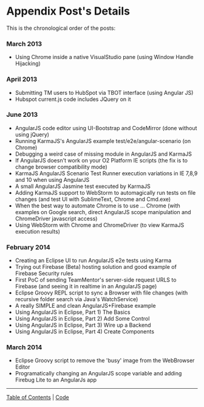 # Appendix Post's Details

This is the chronological order of the posts:

### March 2013

* Using Chrome inside a native VisualStudio pane (using Window Handle Hijacking) 

### April 2013

* Submitting TM users to HubSpot via TBOT interface (using Angular JS) 
* Hubspot current.js code includes JQuery on it 

### June 2013

* AngularJS code editor using UI-Bootstrap and CodeMirror (done without using jQuery) 
* Running KarmaJS's AngularJS example test/e2e/angular-scenario (on Chrome) 
* Debugging a weird case of missing module in AngularJS and KarmaJS 
* If AngularJS doesn't work on your O2 Platform IE scripts (the fix is to change browser compatibility mode) 
* KarmaJS AngularJS Scenario Test Runner execution variations in IE 7,8,9 and 10 when using AngularJS 
* A small AngularJS Jasmine test executed by KarmaJS
* Adding KarmaJS support to WebStorm to automagically run tests on file changes (and test UI with SublimeText, Chrome and Cmd.exe) 
* When the best way to automate Chrome is to use ... Chrome (with examples on Google search, direct AngularJS scope manipulation and ChromeDriver javascript access) 
* Using WebStorm with Chrome and ChromeDriver (to view KarmaJS execution results) 

### February 2014

* Creating an Eclipse UI to run AngularJS e2e tests using Karma 
* Trying out Firebase (Beta) hosting solution and good example of Firebase Security rules 
* First PoC of sending TeamMentor's server-side request URLS to Firebase (and seeing it in realtime in an AngularJS page) 
* Eclipse Groovy REPL script to sync a Browser with file changes (with recursive folder search via Java's WatchService) 
 * A really SIMPLE and clean AngularJS+Firebase example 
* Using AngularJS in Eclipse, Part 1) The Basics 
* Using AngularJS in Eclipse, Part 2) Add Some Control 
* Using AngularJS in Eclipse, Part 3) Wire up a Backend 
* Using AngularJS in Eclipse, Part 4) Create Components 

### March 2014

* Eclipse Groovy script to remove the 'busy' image from the WebBrowser Editor 
* Programatically changing an AngularJS scope variable and adding Firebug Lite to an AngularJs app 





- - - - 
[Table of Contents](../Table_of_contents.md) | [Code](../Code)